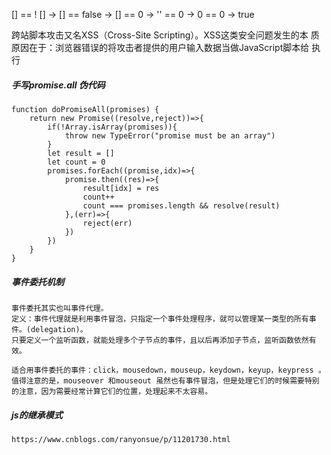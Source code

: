 [] == ! []   ->   [] == false  ->  [] == 0  ->   '' == 0   ->  0 == 0   ->  true

跨站脚本攻击又名XSS（Cross-Site Scripting）。XSS这类安全问题发生的本
质原因在于：浏览器错误的将攻击者提供的用户输入数据当做JavaScript脚本给
执行

##### 手写promise.all 伪代码

```
function doPromiseAll(promises) {
    return new Promise((resolve,reject))=>{
        if(!Array.isArray(promises)){
            throw new TypeError("promise must be an array")
        }
        let result = []
        let count = 0
        promises.forEach((promise,idx)=>{
            promise.then((res)=>{
                result[idx] = res
                count++
                count === promises.length && resolve(result)
            },(err)=>{
                reject(err)
            })
        })
    }
}
```
##### 事件委托机制
    事件委托其实也叫事件代理。
    定义：事件代理就是利用事件冒泡，只指定一个事件处理程序，就可以管理某一类型的所有事件。(delegation)。
    只要定义一个监听函数，就能处理多个子节点的事件，且以后再添加子节点，监听函数依然有效。

    适合用事件委托的事件：click，mousedown，mouseup，keydown，keyup，keypress 。值得注意的是，mouseover 和mouseout 虽然也有事件冒泡，但是处理它们的时候需要特别的注意，因为需要经常计算它们的位置，处理起来不太容易。

##### js的继承模式
    https://www.cnblogs.com/ranyonsue/p/11201730.html    